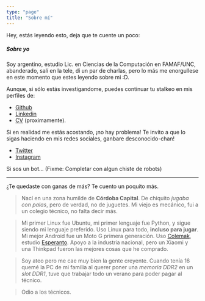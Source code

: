 ```yaml
---
type: "page"
title: "Sobre mí"
---
```


Hey, estás leyendo esto, deja que te cuente un poco:

##### Sobre yo

Soy argentino, estudio Lic. en Ciencias de la Computación en FAMAF/UNC,
abanderado, salí en la tele, di un par de charlas, pero lo más me enorgullese
en este momento que estes leyendo sobre mi :D.

Aunque, si sólo estás investigandome, puedes continuar tu stalkeo
en mis perfiles de:

* [Github](https://github.com/AIDEA775)
* [Linkedin](https://www.linkedin.com/in/aidea775/)
* [CV](#) (proximamente).

Si en realidad me estás acostando, ¡no hay problema! Te invito a que lo sigas
haciendo en mis redes sociales, ganbare desconocido-chan!

* [Twitter](https://twitter.com/AIDEA775)
* [Instagram](https://www.instagram.com/aidea775/)

Si sos un bot... (Fixme: Completar con algun chiste de robots)

---

¿Te quedaste con ganas de más? Te cuento un poquito más.

> Nací en una zona humilde de **Córdoba Capital**.
De chiquito _jugaba con palas_, pero de verdad, no de juguetes.
Mi viejo es mecánico, fui a un colegio técnico, no falta decir más.

> Mi primer Linux fue Ubuntu, mi primer lenguaje fue Python, y sigue siendo mi lenguaje preferido.
Uso Linux para todo, **incluso para jugar**.
Mi mejor Android fue un Moto G primera generación.
Uso [Colemak](https://colemak.com/), estudio [Esperanto](https://es.wikipedia.org/wiki/Esperanto).
Apoyo a la industria nacional, pero un Xiaomi y una Thinkpad fueron las mejores cosas
que he comprado.

> Soy ateo pero me cae muy bien la gente creyente.
Cuando tenía 16 quemé la PC de mi familia al querer poner una _memoria DDR2_ en un
_slot DDR1_, tuve que trabajar todo un verano para poder pagar al técnico.

> Odio a los técnicos.